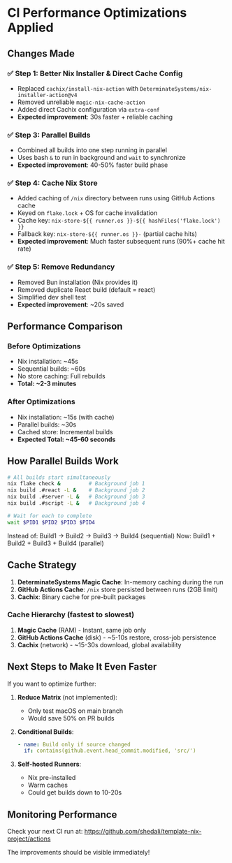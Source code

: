 # CI Performance Optimizations Applied

## Changes Made

### ✅ Step 1: Better Nix Installer & Direct Cache Config

- Replaced `cachix/install-nix-action` with `DeterminateSystems/nix-installer-action@v4`
- Removed unreliable `magic-nix-cache-action`
- Added direct Cachix configuration via `extra-conf`
- **Expected improvement**: 30s faster + reliable caching

### ✅ Step 3: Parallel Builds

- Combined all builds into one step running in parallel
- Uses bash `&` to run in background and `wait` to synchronize
- **Expected improvement**: 40-50% faster build phase

### ✅ Step 4: Cache Nix Store

- Added caching of `/nix` directory between runs using GitHub Actions cache
- Keyed on `flake.lock` + OS for cache invalidation
- Cache key: `nix-store-${{ runner.os }}-${{ hashFiles('flake.lock') }}`
- Fallback key: `nix-store-${{ runner.os }}-` (partial cache hits)
- **Expected improvement**: Much faster subsequent runs (90%+ cache hit rate)

### ✅ Step 5: Remove Redundancy

- Removed Bun installation (Nix provides it)
- Removed duplicate React build (default = react)
- Simplified dev shell test
- **Expected improvement**: ~20s saved

## Performance Comparison

### Before Optimizations

- Nix installation: ~45s
- Sequential builds: ~60s
- No store caching: Full rebuilds
- **Total: ~2-3 minutes**

### After Optimizations

- Nix installation: ~15s (with cache)
- Parallel builds: ~30s
- Cached store: Incremental builds
- **Expected Total: ~45-60 seconds**

## How Parallel Builds Work

```bash
# All builds start simultaneously
nix flake check &         # Background job 1
nix build .#react -L &    # Background job 2
nix build .#server -L &   # Background job 3
nix build .#script -L &   # Background job 4

# Wait for each to complete
wait $PID1 $PID2 $PID3 $PID4
```

Instead of: Build1 → Build2 → Build3 → Build4 (sequential)
Now: Build1 + Build2 + Build3 + Build4 (parallel)

## Cache Strategy

1. **DeterminateSystems Magic Cache**: In-memory caching during the run
2. **GitHub Actions Cache**: `/nix` store persisted between runs (2GB limit)
3. **Cachix**: Binary cache for pre-built packages

### Cache Hierarchy (fastest to slowest)

1. **Magic Cache** (RAM) - Instant, same job only
2. **GitHub Actions Cache** (disk) - ~5-10s restore, cross-job persistence
3. **Cachix** (network) - ~15-30s download, global availability

## Next Steps to Make It Even Faster

If you want to optimize further:

1. **Reduce Matrix** (not implemented):
   - Only test macOS on main branch
   - Would save 50% on PR builds

2. **Conditional Builds**:

   ```yaml
   - name: Build only if source changed
     if: contains(github.event.head_commit.modified, 'src/')
   ```

3. **Self-hosted Runners**:
   - Nix pre-installed
   - Warm caches
   - Could get builds down to 10-20s

## Monitoring Performance

Check your next CI run at:
https://github.com/shedali/template-nix-project/actions

The improvements should be visible immediately!
